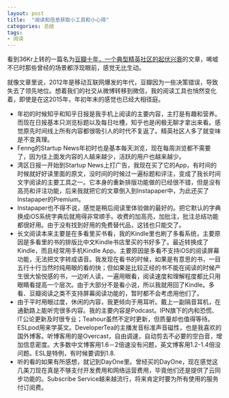 ```yaml
---
layout: post
title:  "阅读和信息获取小工具和小心得"
categories: 总结
tags:
- 阅读
---
```


看到36Kr上转的一篇名为[豆瓣十年，一个典型精英社区的起伏兴衰](http://36kr.com/p/5040404.html)的文章，唏嘘不已时那些曾经的场景都浮现眼前，感觉无比生动。

就像文章里说，2012年是移动互联网爆发的年代，豆瓣因为一些决策错误，导致失去了领先地位。想着我们的社交从微博转移到微信，我的阅读工具也悄然变化着，即使是在这2015年，年初年末的感觉也已经大相径庭。

- 年初的时候知乎和知乎日报是我手机上阅读的主要内容，主打是有趣和营养。而现在日报基本只浏览标题以及每日吐槽，知乎也是闲极无聊才拿出来看。感觉原先时间线上所有内容都很吸引人的时代不复返了。精英社区人多了就变味是不变真理。
- Fenng的Startup News年初时也是基本每天浏览，现在每周浏览都不需要了，因为往上面发内容的人越来越少，活跃的用户也越来越少。
- 湾区日报一开始到Startup News上打广告，我现在买了它的App，有时间的时候就好好读里面的原文，没时间的时候过一遍标题和评注，变成了我长时间文字阅读的主要工具之一。它本身的重新排版功能做的已经很不错，但是没有高亮和评注功能，后来我就把它的文章倒入到Instapaper中，为此还买了Instapaper的Premium。
- Instapaper也不得不说，感觉是稍后阅读里体验做的最好的。把它默认的字典换成iOS系统字典后就用得非常顺手。收费的加高亮，加批注，批注总结功能都很好用。由于没有找到好用的免费替代品，这钱也只能交了。
- 长文阅读本来主要是在多看里买书看，我的Kindle里也刷了多看系统，主要原因是多看里的书的排版比中文Kindle书店里买的书好多了。最近转换成了Kindle，而且经常用手机Kindle App。主要原因是多看不支持iOS的阅读屏幕功能，无法把文字转成语音。我发现在看书的时候，如果是有意思的书，一目五行十行当然时纯用眼的看的快；但如果是比较正经的书不能在阅读的时候产生很大愉悦感的书，一边听人读，一遍用眼看，阅读速度和理解程度都比只用眼睛看提高一个层次。由于大部分不是看小说，所以我就用回了Kindle。多看、豆瓣阅读之类不支持屏幕阅读功能的，暂时都不会考虑用他们了。
- 由于平时用眼过度，休闲的内容，我更倾向于用耳听。戴上一副隔音耳机，在通勤路上能听完很多内容。我的主要内容是Podcast。IPN旗下的内和恐慌、IT公论更新及时很专业；Teahour虽然不定时更新，但质量却也值得等待。ESLpod用来学英文。DeveloperTea的主播发音标准声音磁性，也是我喜欢的国外博客。听博客用的是Overcast，自由调速，自动剪去不必要的空白音，增加信息密度。大多数中文博客用1.6－2倍速没有问题，英文博客用1.2-1.4倍没问题。ESL是特例，有时候要调到1.8.
- 听的看的如果有所感想，就记到DayOne里。曾经买的DayOne，现在感觉这几美刀现在真是不够支付开发费用和网络运营费用，毕竟他们还是提供了云同步功能的。Subscribe Service越来越流行，将来肯定时要为所有使用的服务付订阅费。

